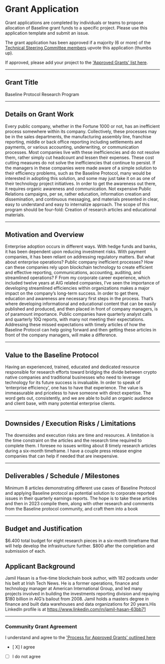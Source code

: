 # Grant Application
Grant applications are completed by individuals or teams to propose allocation of Baseline grant funds to a specific project. Please use this application template and submit an issue.

The grant application has been approved if a majority (6 or more) of the [Technical Steering Committee members](https://docs.baseline-protocol.org/governance/technical-steering-committee) upvote this application (thumbs up).

If approved, please add your project to the ['Approved Grants' list here](https://github.com/eea-oasis/baseline-grants/blob/main/Approved-Grants-2022.md).

---

## Grant Title
Baseline Protocol Research Program


---

## Details on Grant Work
Every public company, whether in the Fortune 1000 or not, has an inefficient process somewhere within its company. Collectively, these processes may be in the sales departments, the manufacturing assembly line, franchise reporting, middle or back office reporting including settlements and payments, or various accounting, underwriting, or communication processes. Most companies live with these inefficiencies and do not resolve them, rather simply cut headcount and lessen their expenses. These cost cutting measures do not solve the inefficiencies that continue to persist.
If the managers in these companies were made aware of a simple solution to their efficiency problems, such as the Baseline Protocol, many would be interested in adopting this solution, and some may just take it on as one of their technology project initiatives.
In order to get the awareness out there, it requires organic awareness and communication. Not expensive Public Relations campaigns, per se, rather education, information creation and dissemination, and continuous messaging, and materials presented in clear, easy to understand and easy to internalize approach.
The scope of this program should be four-fold:
Creation of research articles and educational materials.


---

## Motivation and Overview
Enterprise adoption occurs in different ways. With hedge funds and banks, it has been dependent upon reducing investment risks. With payment companies, it has been reliant on addressing regulatory matters. 
But what about enterprise operations? Public company inefficient processes? How can these companies rely upon blockchain technology to create efficient and effective reporting, communications, accounting, auditing, and streamlined operations? F
From my corporate career experience, which included twelve years at AIG related companies, I’ve seen the importance of developing streamlined efficiencies within organizations makes a major impact on the company’s long-term success. In order to get there, education and awareness are necessary first steps in the process. That’s where developing informational and educational content that can be easily published and produced, and then placed in front of company managers, is of paramount importance. 
Public companies have quarterly analyst calls and quarterly 10Q reports, with many not meeting their expectations. Addressing these missed expectations with timely articles of how the Baseline Protocol can help going forward and then getting these articles in front of the company managers, will make a difference. 


---

## Value to the Baseline Protocol
Having an experienced, trained, educated and dedicated resource responsible for research efforts toward bridging the divide between crypto native companies and traditional businesses who need to leverage technology for its future success is invaluable. In order to speak of ‘enterprise efficiency’, one has to have that experience. The value is immeasurable and priceless to have someone with direct expertise. 
The word gets out, consistently, and we are able to build an organic audience and client base, with many potential enterprise clients.


---

## Downsides / Execution Risks / Limitations
The downsides and execution risks are time and resources. A  limitation is the time constraint on the articles and the research time required to complete them. I foresee no issues writing about 8 timely research articles during a six-month timeframe. I have a couple press release engine companies that can help if needed that are inexpensive. 

---

## Deliverables / Schedule / Milestones
Minimum 8 articles demonstrating different use cases of Baseline Protocol and applying Baseline protocol as potential solution to corporate reported issues in their quarterly earnings reports.
The hope is to take these articles and then in 2023 compile them, along with other research and comments from the Baseline protocol community, and craft them into a book


---

## Budget and Justification
$6.400 total budget for eight research pieces in a six-month timeframe that will help develop the infrastructure further.  $800 after the completion and submission of each.



## Applicant Background
Jamil Hasan is a five-time blockchain book author, with 182 podcasts under his belt at Irish Tech News. He is a former operations, finance and technology manager at American International Group, and led many projects involved in building the investments reporting division and repaying $180 billion in AIG’s bailout from 2008. Jamil holds a masters degree in finance and built data warehouses and data organizations for 20 years.His LinkedIn profile is at https://www.linkedin.com/in/jamil-hasan-63bb71


---

### Community Grant Agreement 
I understand and agree to the ['Process for Approved Grants' outlined here](https://github.com/eea-oasis/baseline-grants/blob/main/README.md)
- [ X] I agree 
- [ ] I do not agree
